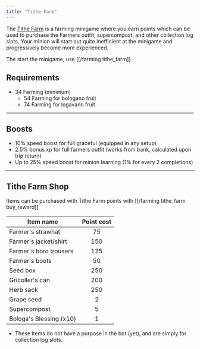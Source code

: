 ```yaml
---
title: "Tithe Farm"
---
```


The [Tithe Farm](https://oldschool.runescape.wiki/w/Tithe_Farm) is a farming minigame where you earn points which can be used to purchase the Farmers outfit, supercompost, and other collection log slots. Your minion will start out quite inefficient at the minigame and progressively become more experienced.

The start the minigame, use [[/farming tithe_farm]]

## Requirements

- 34 Farming (minimum)
  - 54 Farming for bologano fruit
  - 74 Farming for logavano fruit

---

## Boosts

- 10% speed boost for full graceful (equipped in any setup)
- 2.5% bonus xp for full farmers outfit (works from bank, calculated upon trip return)
- Up to 25% speed boost for minion learning (1% for every 2 completions)

---

## Tithe Farm Shop

Items can be purchased with Tithe Farm points with [[/farming tithe_farm buy_reward]]

| **Item name**           | **Point cost** |
| ----------------------- | :------------: |
| Farmer's strawhat       |       75       |
| Farmer's jacket/shirt   |      150       |
| Farmer's boro trousers  |      125       |
| Farmer's boots          |       50       |
| Seed box                |      250       |
| Gricoller's can         |      200       |
| Herb sack               |      250       |
| Grape seed              |       2        |
| Supercompost            |       5        |
| Bologa's Blessing (x10) |       1        |

- These items do not have a purpose in the bot (yet), and are simply for collection log slots.
